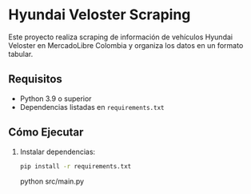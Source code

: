 # Hyundai Veloster Scraping

Este proyecto realiza scraping de información de vehículos Hyundai Veloster en MercadoLibre Colombia y organiza los datos en un formato tabular.

## Requisitos

- Python 3.9 o superior
- Dependencias listadas en `requirements.txt`

## Cómo Ejecutar

1. Instalar dependencias:
   ```bash
   pip install -r requirements.txt
   ```
   python src/main.py
